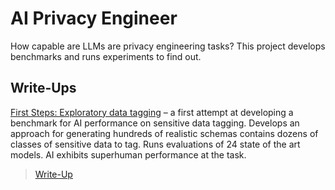 
AI Privacy Engineer
===================

How capable are LLMs are privacy engineering tasks? This project develops benchmarks and runs experiments to find out.

Write-Ups
---------
 
[First Steps: Exploratory data tagging](https://pages.github.io/ai-privacy-engineer/first-steps) – a first attempt at developing a benchmark for AI performance on sensitive data tagging. Develops an approach for generating hundreds of realistic schemas contains dozens of classes of sensitive data to tag. Runs evaluations of 24 state of the art models. AI exhibits superhuman performance at the task.

> [Write-Up](https://pages.github.io/ai-privacy-engineer/first-steps)